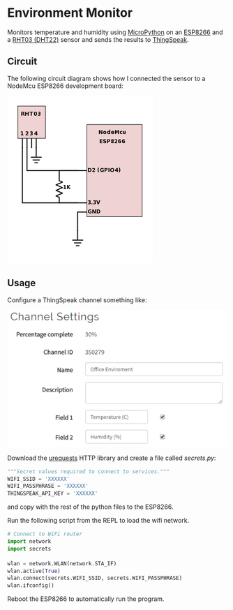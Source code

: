 # Environment Monitor

Monitors temperature and humidity using [MicroPython](http://micropython.org/)
on an [ESP8266](https://en.wikipedia.org/wiki/ESP8266) and a  [RHT03 (DHT22)](https://cdn.sparkfun.com/datasheets/Sensors/Weather/RHT03.pdf)
sensor and sends the results to [ThingSpeak](https://thingspeak.com).

## Circuit

The following circuit diagram shows how I connected the sensor to a NodeMcu ESP8266 development board:

![Circuit diagram](https://github.com/chrisb2/environment/raw/master/environment-circuit.png "Circuit Diagram")
## Usage

Configure a ThingSpeak channel something like:

![ThingSpeak channel](https://github.com/chrisb2/environment/raw/master/thingspeak-channel-settings.png "ThingSpeak Channel Settings")

Download the [urequests](https://raw.githubusercontent.com/micropython/micropython-lib/master/urequests/urequests.py) HTTP library and create a file called _secrets.py_:
```python
"""Secret values required to connect to services."""
WIFI_SSID = 'XXXXXX'
WIFI_PASSPHRASE = 'XXXXXX'
THINGSPEAK_API_KEY = 'XXXXXX'
```
and copy with the rest of the python files to the ESP8266.

Run the following script from the REPL to load the wifi network.
```python
# Connect to WiFi router
import network
import secrets

wlan = network.WLAN(network.STA_IF)
wlan.active(True)
wlan.connect(secrets.WIFI_SSID, secrets.WIFI_PASSPHRASE)
wlan.ifconfig()
```
Reboot the ESP8266 to automatically run the program.
